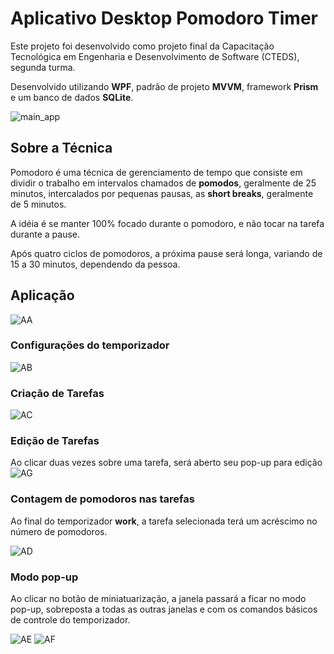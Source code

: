 # Aplicativo Desktop Pomodoro Timer

Este projeto foi desenvolvido como projeto final da Capacitação Tecnológica em Engenharia e Desenvolvimento de Software (CTEDS), segunda turma.

Desenvolvido utilizando **WPF**, padrão de projeto **MVVM**, framework **Prism** e um banco de dados **SQLite**.

![main_app](https://user-images.githubusercontent.com/55714338/208319148-343424a2-ce56-44b2-b74a-76342fa1fd0e.png)

## Sobre a Técnica
Pomodoro é uma técnica de gerenciamento de tempo que consiste em dividir o trabalho em intervalos chamados de **pomodos**, geralmente de 25 minutos, intercalados por pequenas pausas, as **short breaks**, geralmente de 5 minutos.

A idéia é se manter 100% focado durante o pomodoro, e não tocar na tarefa durante a pause.

Após quatro ciclos de pomodoros, a próxima pause será longa, variando de 15 a 30 minutos, dependendo da pessoa.

## Aplicação

![AA](https://user-images.githubusercontent.com/55714338/208319812-ea26f84e-3290-47d5-8b0d-49f32f28bf11.png)

### Configurações do temporizador

![AB](https://user-images.githubusercontent.com/55714338/208319870-7313754a-c264-4b0d-aaf9-0ace7201c64b.png)

### Criação de Tarefas

![AC](https://user-images.githubusercontent.com/55714338/208319998-9fe0648f-c629-4cfe-a95c-6b456af32772.png)

### Edição de Tarefas
Ao clicar duas vezes sobre uma tarefa, será aberto seu pop-up para edição
![AG](https://user-images.githubusercontent.com/55714338/208320122-1009a914-f014-42e0-8db4-bd09b6690636.png)

### Contagem de pomodoros nas tarefas
Ao final do temporizador **work**, a tarefa selecionada terá um acréscimo no número de pomodoros.

![AD](https://user-images.githubusercontent.com/55714338/208320133-37b1593a-1d3a-42c8-9570-8927e2e6bdce.png)

### Modo pop-up
Ao clicar no botão de miniatuarização, a janela passará a ficar no modo pop-up, sobreposta a todas as outras janelas e com os comandos básicos de controle do temporizador.

![AE](https://user-images.githubusercontent.com/55714338/208320237-fc5f21fe-8e79-4c94-9073-00821fcce60b.png)
![AF](https://user-images.githubusercontent.com/55714338/208320242-240aab29-b7d5-450b-a48b-f9c1da803a22.png)




